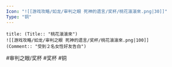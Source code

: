```yaml
---
Icon: "![[游戏攻略/如龙/审判之眼 死神的遗言/奖杯/桃花滾滾來.png|30]]"
Type: "铜"
---
```

```ad-common-bronze-trophy
title: (Title:: "桃花滾滾來")
![[游戏攻略/如龙/审判之眼 死神的遗言/奖杯/桃花滾滾來.png|100]]
(Comment:: "受到２名女性好友告白")
```

#审判之眼/奖杯 #奖杯 #铜
